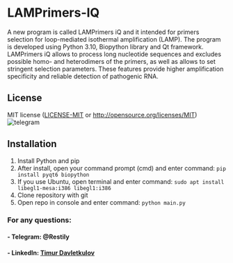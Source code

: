 # LAMPrimers-IQ

A new program is called LAMPrimers iQ and it intended for primers selection for loop-mediated isothermal amplification (LAMP). The program is developed using Python 3.10, Biopython library and Qt framework. LAMPrimers iQ allows to process long nucleotide sequences and excludes possible homo- and heterodimers of the primers, as well as allows to set stringent selection parameters. These features provide higher amplification specificity and reliable detection of pathogenic RNA.

## License

MIT license ([LICENSE-MIT](LICENSE) or http://opensource.org/licenses/MIT)![telegram](https://github.com/Restily/LAMPrimers-iQ/assets/37340177/328a66ab-2e32-4269-8136-53564fa9246e)


## Installation

1) Install Python and pip
2) After install, open your command prompt (cmd) and enter command: ```pip install pyqt6 biopython```
3) If you use Ubuntu, open terminal and enter command: ```sudo apt install libegl1-mesa:i386 libegl1:i386```
4) Clone repository with git
5) Open repo in console and enter command: ```python main.py```

### For any questions:
#### - Telegram: @Restily
#### - LinkedIn: [Timur Davletkulov](https://www.linkedin.com/in/timur-davletkulov-73a210284/)
